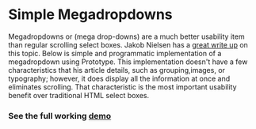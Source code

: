 # Simple Megadropdowns

Megadropdowns or (mega drop-downs) are a much better usability item than regular scrolling select boxes. Jakob Nielsen has a <a href="http://www.useit.com/alertbox/mega-dropdown-menus.html" target="_blank">great write up</a> on this topic. Below is simple and programmatic implementation of a megadropdown using Prototype. This implementation doesn't have a few characteristics that his article details, such as grouping,images, or typography; however, it does display all the information at once and eliminates scrolling. That characteristic is the most important usability benefit over traditional HTML select boxes. 

<h3>See the full working <a href="http://minimul.com/because-mega-dropdowns-are-better.html" target="_blank">demo</a></h3>
